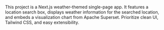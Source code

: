 <!-- Use this file to provide workspace-specific custom instructions to Copilot. For more details, visit https://code.visualstudio.com/docs/copilot/copilot-customization#_use-a-githubcopilotinstructionsmd-file -->

This project is a Next.js weather-themed single-page app. It features a location search box, displays weather information for the searched location, and embeds a visualization chart from Apache Superset. Prioritize clean UI, Tailwind CSS, and easy extensibility.
